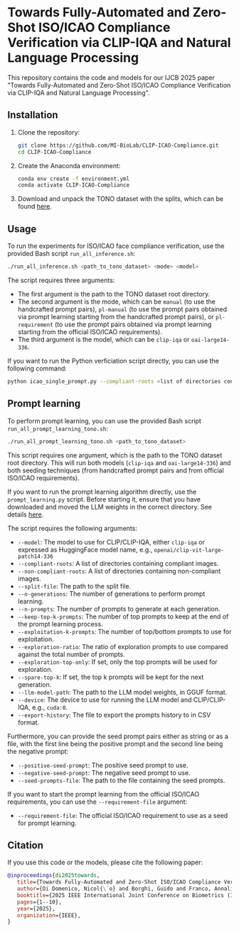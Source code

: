 # Towards Fully-Automated and Zero-Shot ISO/ICAO Compliance Verification via CLIP-IQA and Natural Language Processing

This repository contains the code and models for our IJCB 2025 paper "Towards Fully-Automated and Zero-Shot ISO/ICAO Compliance Verification via CLIP-IQA and Natural Language Processing".

## Installation

1. Clone the repository:
   ```bash
   git clone https://github.com/MI-BioLab/CLIP-ICAO-Compliance.git
   cd CLIP-ICAO-Compliance
   ```
2. Create the Anaconda environment:
   ```bash
   conda env create -f environment.yml
   conda activate CLIP-ICAO-Compliance
   ```
3. Download and unpack the TONO dataset with the splits, which can be found [here](https://miatbiolab.csr.unibo.it/wp-content/uploads/downloads/TONO_split.zip).

## Usage

To run the experiments for ISO/ICAO face compliance verification, use the provided Bash script `run_all_inference.sh`:

```bash
./run_all_inference.sh <path_to_tono_dataset> <mode> <model>
```

The script requires three arguments:
* The first argument is the path to the TONO dataset root directory.
* The second argument is the mode, which can be `manual` (to use the handcrafted prompt pairs), `pl-manual` (to use the prompt pairs obtained via prompt learning starting from the handcrafted prompt pairs), or `pl-requirement` (to use the prompt pairs obtained via prompt learning starting from the official ISO/ICAO requirements).
* The third argument is the model, which can be `clip-iqa` or `oai-large14-336`.

If you want to run the Python verficiation script directly, you can use the following command:

```bash
python icao_single_prompt.py --compliant-roots <list of directories containing compliant images> --non-compliant-roots <list of directories containing non-compliant images> --positive-prompt <positive prompt> --negative-prompt <negative prompt> --split-file <path to split file> --model <model>
```

## Prompt learning

To perform prompt learning, you can use the provided Bash script `run_all_prompt_learning_tono.sh`:

```bash
./run_all_prompt_learning_tono.sh <path_to_tono_dataset>
```

This script requires one argument, which is the path to the TONO dataset root directory.
This will run both models (`clip-iqa` and `oai-large14-336`) and both seeding techniques (from handcrafted prompt pairs and from official ISO/ICAO requirements).

If you want to run the prompt learning algorithm directly, use the `prompt_learning.py` script.
Before starting it, ensure that you have downloaded and moved the LLM weights in the correct directory.
See details [here](models/README.md).

The script requires the following arguments:
* `--model`: The model to use for CLIP/CLIP-IQA, either `clip-iqa` or expressed as HuggingFace model name, e.g., `openai/clip-vit-large-patch14-336`
* `--compliant-roots`: A list of directories containing compliant images.
* `--non-compliant-roots`: A list of directories containing non-compliant images.
* `--split-file`: The path to the split file.
* `--n-generations`: The number of generations to perform prompt learning.
* `--n-prompts`: The number of prompts to generate at each generation.
* `--keep-top-k-prompts`: The number of top prompts to keep at the end of the prompt learning process.
* `--exploitation-k-prompts`: The number of top/bottom prompts to use for exploitation.
* `--exploration-ratio`: The ratio of exploration prompts to use compared against the total number of prompts.
* `--exploration-top-only`: If set, only the top prompts will be used for exploration.
* `--spare-top-k`: If set, the top k prompts will be kept for the next generation.
* `--llm-model-path`: The path to the LLM model weights, in GGUF format.
* `--device`: The device to use for running the LLM model and CLIP/CLIP-IQA, e.g., `cuda:0`.
* `--export-history`: The file to export the prompts history to in CSV format.

Furthermore, you can provide the seed prompt pairs either as string or as a file, with the first line being the positive prompt and the second line being the negative prompt:
* `--positive-seed-prompt`: The positive seed prompt to use.
* `--negative-seed-prompt`: The negative seed prompt to use.
* `--seed-prompts-file`: The path to the file containing the seed prompts.

If you want to start the prompt learning from the official ISO/ICAO requirements, you can use the `--requirement-file` argument:
* `--requirement-file`: The official ISO/ICAO requirement to use as a seed for prompt learning.

## Citation

If you use this code or the models, please cite the following paper:

```bibtex
@inproceedings{di2025towards,
   title={Towards Fully-Automated and Zero-Shot ISO/ICAO Compliance Verification via CLIP-IQA and Natural Language Processing},
   author={Di Domenico, Nicol{\`o} and Borghi, Guido and Franco, Annalisa and Maltoni, Davide},
   booktitle={2025 IEEE International Joint Conference on Biometrics (IJCB)},
   pages={1--10},
   year={2025},
   organization={IEEE},
}
```
